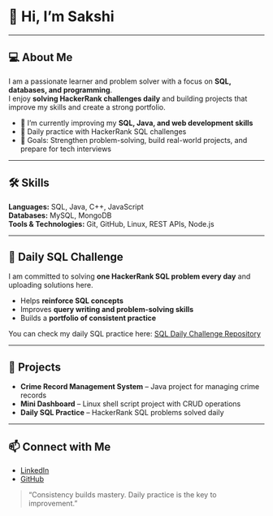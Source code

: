 # 👋 Hi, I’m Sakshi

---

## 💻 About Me
I am a passionate learner and problem solver with a focus on **SQL, databases, and programming**.  
I enjoy **solving HackerRank challenges daily** and building projects that improve my skills and create a strong portfolio.

- 🌱 I’m currently improving my **SQL, Java, and web development skills**  
- 📖 Daily practice with HackerRank SQL challenges  
- 🎯 Goals: Strengthen problem-solving, build real-world projects, and prepare for tech interviews  

---

## 🛠 Skills
**Languages:** SQL, Java, C++, JavaScript  
**Databases:** MySQL, MongoDB  
**Tools & Technologies:** Git, GitHub, Linux, REST APIs, Node.js  

---

## 🐘 Daily SQL Challenge
I am committed to solving **one HackerRank SQL problem every day** and uploading solutions here.  
- Helps **reinforce SQL concepts**  
- Improves **query writing and problem-solving skills**  
- Builds a **portfolio of consistent practice**  

You can check my daily SQL practice here: [SQL Daily Challenge Repository](https://github.com/SakshiPrashar/sql-practice-hackerrank)

---

## 🌟 Projects
- **Crime Record Management System** – Java project for managing crime records  
- **Mini Dashboard** – Linux shell script project with CRUD operations  
- **Daily SQL Practice** – HackerRank SQL problems solved daily  

---


## 📫 Connect with Me
- [LinkedIn](https://www.linkedin.com/in/sakshi-prashar-b9365a313)  
- [GitHub](https://github.com/SakshiPrashar)  
 

> “Consistency builds mastery. Daily practice is the key to improvement.”

